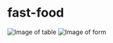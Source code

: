 # fast-food

![Image of table](https://user-images.githubusercontent.com/13146030/34153187-22cb7c9e-e4ec-11e7-95c6-b664c222ea8c.png)
![Image of form](https://user-images.githubusercontent.com/13146030/34153185-21f9cfd2-e4ec-11e7-8919-dca795cfcd4e.png)
